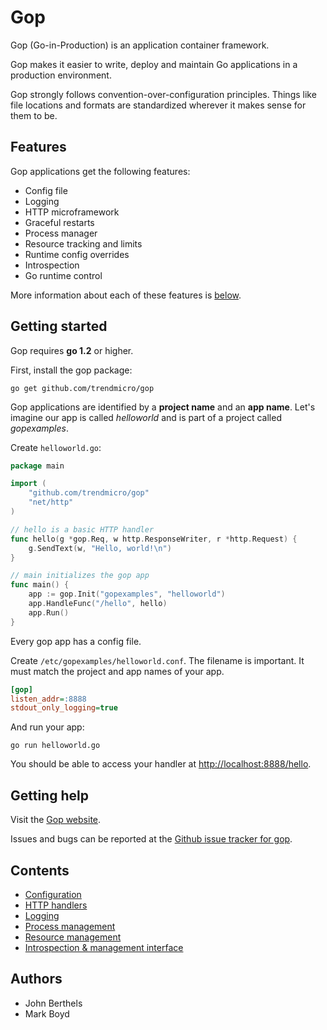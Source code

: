 # Gop

Gop (Go-in-Production) is an application container framework.

Gop makes it easier to write, deploy and maintain Go applications in a
production environment.

Gop strongly follows convention-over-configuration principles. Things
like file locations and formats are standardized wherever it makes
sense for them to be.

## Features

Gop applications get the following features:

* Config file
* Logging
* HTTP microframework
* Graceful restarts
* Process manager
* Resource tracking and limits
* Runtime config overrides
* Introspection
* Go runtime control

More information about each of these features is [below](#contents).

## Getting started

Gop requires **go 1.2** or higher.

First, install the gop package:

    go get github.com/trendmicro/gop

Gop applications are identified by a **project name** and an **app
name**. Let's imagine our app is called *helloworld* and is part of a
project called *gopexamples*.

Create `helloworld.go`:

~~~go
package main

import (
	"github.com/trendmicro/gop"
	"net/http"
)

// hello is a basic HTTP handler
func hello(g *gop.Req, w http.ResponseWriter, r *http.Request) {
	g.SendText(w, "Hello, world!\n")
}

// main initializes the gop app
func main() {
	app := gop.Init("gopexamples", "helloworld")
	app.HandleFunc("/hello", hello)
	app.Run()
}
~~~

Every gop app has a config file.

Create `/etc/gopexamples/helloworld.conf`. The filename is
important. It must match the project and app names of your app.

~~~ini
[gop]
listen_addr=:8888
stdout_only_logging=true
~~~

And run your app:

    go run helloworld.go

You should be able to access your handler at <http://localhost:8888/hello>.

## Getting help

Visit the [Gop website](http://trendmicro.github.io/gop).

Issues and bugs can be reported at the
[Github issue tracker for gop](https://github.com/trendmicro/gop/issues).

## Contents

* [Configuration](doc/configuration.md)
* [HTTP handlers](doc/http_handlers.md)
* [Logging](doc/logging.md)
* [Process management](doc/process_management.md)
* [Resource management](doc/resource_management.md)
* [Introspection & management interface](doc/gop_urls.md)

## Authors

* John Berthels
* Mark Boyd
